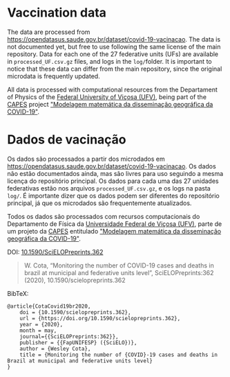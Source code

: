 # Vaccination data

The data are processed from https://opendatasus.saude.gov.br/dataset/covid-19-vacinacao. The data is not documented yet, but free to use following the same license of the main repository. Data for each one of the 27 federative units (UFs) are available in `processed_UF.csv.gz` files, and logs in the `log/`folder. It is important to notice that these data can differ from the main repository, since the original microdata is frequently updated.

All data is processed with computational resources from the Departament of Physics of the [Federal University of Viçosa (UFV)](https://ufv.br/), being part of the [CAPES](https://capes.gov.br) project ["Modelagem matemática da disseminação geográfica da COVID-19"](https://covidbr.github.io/).

# Dados de vacinação

Os dados são processados a partir dos microdados em https://opendatasus.saude.gov.br/dataset/covid-19-vacinacao. Os dados não estão documentados ainda, mas são livres para uso seguindo a mesma licença do repositório principal. Os dados para cada uma das 27 unidades federativas estão nos arquivos `processed_UF.csv.gz`, e os logs na pasta `log/`. É importante dizer que os dados podem ser diferentes do repositório principal, já que os microdados são frequentemente atualizados.

Todos os dados são processados com recursos computacionais do Departamento de Física da [Universidade Federal de Viçosa (UFV)](https://ufv.br/), parte de um projeto da [CAPES](https://capes.gov.br) entitulado ["Modelagem matemática da disseminação geográfica da COVID-19"](https://covidbr.github.io/).

DOI: [10.1590/SciELOPreprints.362](https://doi.org/10.1590/SciELOPreprints.362)

> W. Cota, “Monitoring the number of COVID-19 cases and deaths in brazil at municipal and federative units level”, SciELOPreprints:362 (2020), 10.1590/scielopreprints.362

BibTeX:

```
@article{CotaCovid19br2020,
	doi = {10.1590/scielopreprints.362},
	url = {https://doi.org/10.1590/scielopreprints.362},
	year = {2020},
	month = may,
	journal={{SciELOPreprints:362}},
	publisher = {{FapUNIFESP} ({SciELO})},
	author = {Wesley Cota},
	title = {Monitoring the number of {COVID}-19 cases and deaths in Brazil at municipal and federative units level}
}
```
